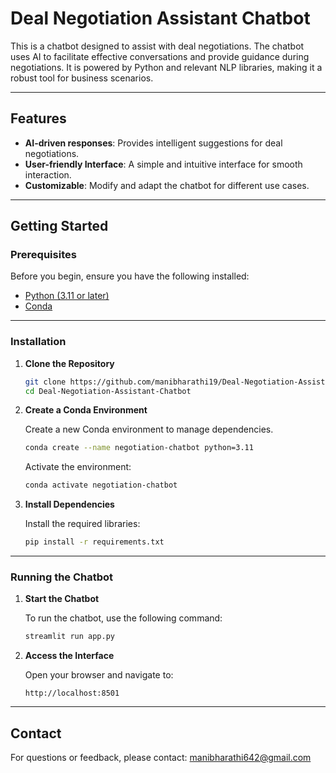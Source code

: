 

# Deal Negotiation Assistant Chatbot

This is a chatbot designed to assist with deal negotiations. The chatbot uses AI to facilitate effective conversations and provide guidance during negotiations. It is powered by Python and relevant NLP libraries, making it a robust tool for business scenarios.

---

## Features

- **AI-driven responses**: Provides intelligent suggestions for deal negotiations.
- **User-friendly Interface**: A simple and intuitive interface for smooth interaction.
- **Customizable**: Modify and adapt the chatbot for different use cases.

---

## Getting Started

### Prerequisites

Before you begin, ensure you have the following installed:

- [Python (3.11 or later)](https://www.python.org/downloads/)
- [Conda](https://docs.conda.io/en/latest/miniconda.html)

---

### Installation

1. **Clone the Repository**

   ```bash
   git clone https://github.com/manibharathi19/Deal-Negotiation-Assistant-Chatbot.git
   cd Deal-Negotiation-Assistant-Chatbot
   ```

2. **Create a Conda Environment**

   Create a new Conda environment to manage dependencies.

   ```bash
   conda create --name negotiation-chatbot python=3.11
   ```

   Activate the environment:

   ```bash
   conda activate negotiation-chatbot
   ```

3. **Install Dependencies**

   Install the required libraries:

   ```bash
   pip install -r requirements.txt
   ```

---

### Running the Chatbot

1. **Start the Chatbot**

   To run the chatbot, use the following command:

   ```bash
   streamlit run app.py
   ```

2. **Access the Interface**

   Open your browser and navigate to:

   ```
   http://localhost:8501
   ```

---


## Contact

For questions or feedback, please contact: manibharathi642@gmail.com


